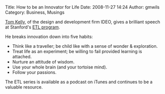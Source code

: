 Title: How to be an Innovator for Life
Date: 2008-11-27 14:24
Author: gmwils
Category: Business, Musings

[Tom Kelly][], of the design and development firm IDEO, gives a
brilliant speech at Stanford's [ETL program][].

</p>

He breaks innovation down into five habits:

</p>

-   Think like a traveller; be child like with a sense of wonder &
    exploration.
-   Treat life as an experiment; be willing to fail provided learning is
    attached.
-   Nurture an attitude of wisdom.
-   Use your whole brain (and your tortoise mind).
-   Follow your passions.

</p>

The ETL series is available as a podcast on iTunes and continues to be a
valuable resource.

</p>

  [Tom Kelly]: http://www.leighbureau.com/speaker.asp?id=97
  [ETL program]: http://etl.stanford.edu/
